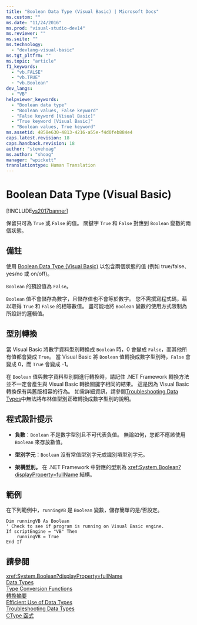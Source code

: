 ```yaml
---
title: "Boolean Data Type (Visual Basic) | Microsoft Docs"
ms.custom: ""
ms.date: "11/24/2016"
ms.prod: "visual-studio-dev14"
ms.reviewer: ""
ms.suite: ""
ms.technology: 
  - "devlang-visual-basic"
ms.tgt_pltfrm: ""
ms.topic: "article"
f1_keywords: 
  - "vb.FALSE"
  - "vb.TRUE"
  - "vb.Boolean"
dev_langs: 
  - "VB"
helpviewer_keywords: 
  - "Boolean data type"
  - "Boolean values, False keyword"
  - "False keyword [Visual Basic]"
  - "True keyword [Visual Basic]"
  - "Boolean values, True keyword"
ms.assetid: 4858e630-4813-4216-a55e-f4d0feb884e4
caps.latest.revision: 18
caps.handback.revision: 18
author: "stevehoag"
ms.author: "shoag"
manager: "wpickett"
translationtype: Human Translation
---
```

# Boolean Data Type (Visual Basic)
[!INCLUDE[vs2017banner](../../../csharp/includes/vs2017banner.md)]

保留只可為 `True` 或 `False` 的值。  關鍵字 `True` 和 `False` 對應到 `Boolean` 變數的兩個狀態。  
  
## 備註  
 使用 [Boolean Data Type \(Visual Basic\)](../../../visual-basic/language-reference/data-types/boolean-data-type.md) 以包含兩個狀態的值 \(例如 true\/false、yes\/no 或 on\/off\)。  
  
 `Boolean` 的預設值為 `False`。  
  
 `Boolean` 值不會儲存為數字，且儲存值也不會等於數字。  您不需撰寫程式碼，藉以取得 `True` 和 `False` 的相等數值。  盡可能地將 `Boolean` 變數的使用方式限制為所設計的邏輯值。  
  
## 型別轉換  
 當 Visual Basic 將數字資料型別轉換成 `Boolean` 時，0 會變成 `False`，而其他所有值都會變成 `True`。  當 Visual Basic 將 `Boolean` 值轉換成數字型別時，`False` 會變成 0，而 `True` 會變成 \-1。  
  
 在 `Boolean` 值與數字資料型別間進行轉換時，請記住 .NET Framework 轉換方法並不一定會產生與 Visual Basic 轉換關鍵字相同的結果。  這是因為 Visual Basic 轉換保有與舊版相容的行為。  如需詳細資訊，請參閱[Troubleshooting Data Types](../../../visual-basic/programming-guide/language-features/data-types/troubleshooting-data-types.md)中無法將布林值型別正確轉換成數字型別的說明。  
  
## 程式設計提示  
  
-   **負數**：`Boolean` 不是數字型別且不可代表負值。  無論如何，您都不應該使用 `Boolean` 來存放數值。  
  
-   **型別字元**：`Boolean` 沒有常值型別字元或識別項型別字元。  
  
-   **架構型別。** 在 .NET Framework 中對應的型別為 <xref:System.Boolean?displayProperty=fullName> 結構。  
  
## 範例  
 在下列範例中，`runningVB` 是 `Boolean` 變數，儲存簡單的是\/否設定。  
  
```  
Dim runningVB As Boolean  
' Check to see if program is running on Visual Basic engine.  
If scriptEngine = "VB" Then  
    runningVB = True  
End If  
```  
  
## 請參閱  
 <xref:System.Boolean?displayProperty=fullName>   
 [Data Types](../../../visual-basic/language-reference/data-types/data-type-summary.md)   
 [Type Conversion Functions](../../../visual-basic/language-reference/functions/type-conversion-functions.md)   
 [轉換摘要](../../../visual-basic/language-reference/keywords/conversion-summary.md)   
 [Efficient Use of Data Types](../../../visual-basic/programming-guide/language-features/data-types/efficient-use-of-data-types.md)   
 [Troubleshooting Data Types](../../../visual-basic/programming-guide/language-features/data-types/troubleshooting-data-types.md)   
 [CType 函式](../../../visual-basic/language-reference/functions/ctype-function.md)